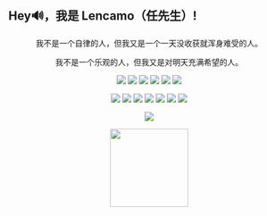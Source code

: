 ## Hey🔊，我是 Lencamo（任先生）!

<p align="center">
我不是一个自律的人，但我又是一个一天没收获就浑身难受的人。
</p>
<p align="center">
我不是一个乐观的人，但我又是对明天充满希望的人。
</p>

<p align="center">
  <img src="https://img.shields.io/badge/-Git-F05032?logo=git&logoColor=white">
  <img src="https://img.shields.io/badge/-JavaScript-F7DF1E?logo=javascript&logoColor=white">
  <img src="https://img.shields.io/badge/-TypeScript-3178C6?logo=typescript&logoColor=white">
  <img src="https://img.shields.io/badge/-Vue-4FC08D?logo=vue.js&logoColor=white">
  <img src="https://img.shields.io/badge/-React-61DAFB?logo=react&logoColor=white">
  <img src="https://img.shields.io/badge/wechat_miniprogram-07C160?logo=wechat&logoColor=white">
</p>
<p align="center">
  <img src="https://img.shields.io/badge/-Node.js-339933?logo=Node.js&logoColor=white">
  <img src="https://img.shields.io/badge/-Express-000000?logo=Express&logoColor=white"">
  <img src="https://img.shields.io/badge/-Koa-33333D?logo=koa&logoColor=white">
  <img src="https://img.shields.io/badge/-Mysql-4479A1?logo=mysql&logoColor=white">
  <img src="https://img.shields.io/badge/-MongoDB-47A248?logo=mongodb&logoColor=white">
  <img src="https://img.shields.io/badge/-Nginx-009639?logo=nginx&logoColor=white">
  <img src="https://img.shields.io/badge/-Docker-2496ED?logo=docker&logoColor=white">
</p>


<!-- 访问统计 -->
<p align="center">
  <img src="https://profile-counter.glitch.me/Lencamo/count.svg" />
</p>

<p align="center">
  <!-- 贡献信息 -->
  <img height="140px" align="center" src="https://github-readme-stats.vercel.app/api?username=Lencamo&include_all_commits=true&show_icons=true&hide=prs,issues" />

  <!-- 活动信息 -->
  <!-- <img height="140px" align="center" src="https://github-readme-streak-stats.herokuapp.com/?user=Lencamo" /> -->
</p>
